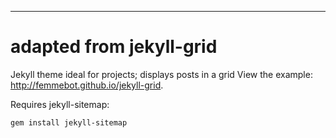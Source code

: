 ---
adapted from jekyll-grid
=========================
Jekyll theme ideal for projects; displays posts in a grid
View the example: http://femmebot.github.io/jekyll-grid.

Requires jekyll-sitemap:
```
gem install jekyll-sitemap
```
